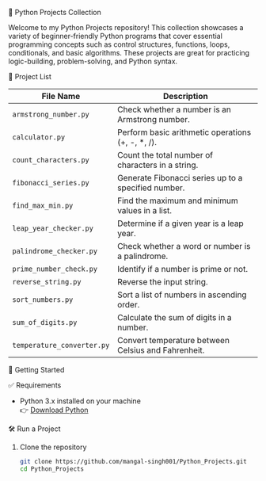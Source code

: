 🐍 Python Projects Collection

Welcome to my Python Projects repository! This collection showcases a variety of beginner-friendly Python programs that cover essential programming concepts such as control structures, functions, loops, conditionals, and basic algorithms. These projects are great for practicing logic-building, problem-solving, and Python syntax.



📁 Project List

| File Name                    | Description |
|-----------------------------|-------------|
| `armstrong_number.py`       | Check whether a number is an Armstrong number. |
| `calculator.py`             | Perform basic arithmetic operations (+, -, *, /). |
| `count_characters.py`       | Count the total number of characters in a string. |
| `fibonacci_series.py`       | Generate Fibonacci series up to a specified number. |
| `find_max_min.py`           | Find the maximum and minimum values in a list. |
| `leap_year_checker.py`      | Determine if a given year is a leap year. |
| `palindrome_checker.py`     | Check whether a word or number is a palindrome. |
| `prime_number_check.py`     | Identify if a number is prime or not. |
| `reverse_string.py`         | Reverse the input string. |
| `sort_numbers.py`           | Sort a list of numbers in ascending order. |
| `sum_of_digits.py`          | Calculate the sum of digits in a number. |
| `temperature_converter.py`  | Convert temperature between Celsius and Fahrenheit. |



🚀 Getting Started

✅ Requirements
- Python 3.x installed on your machine  
  👉 [Download Python](https://www.python.org/downloads/)

🛠️ Run a Project

1. Clone the repository
   ```bash
   git clone https://github.com/mangal-singh001/Python_Projects.git
   cd Python_Projects
